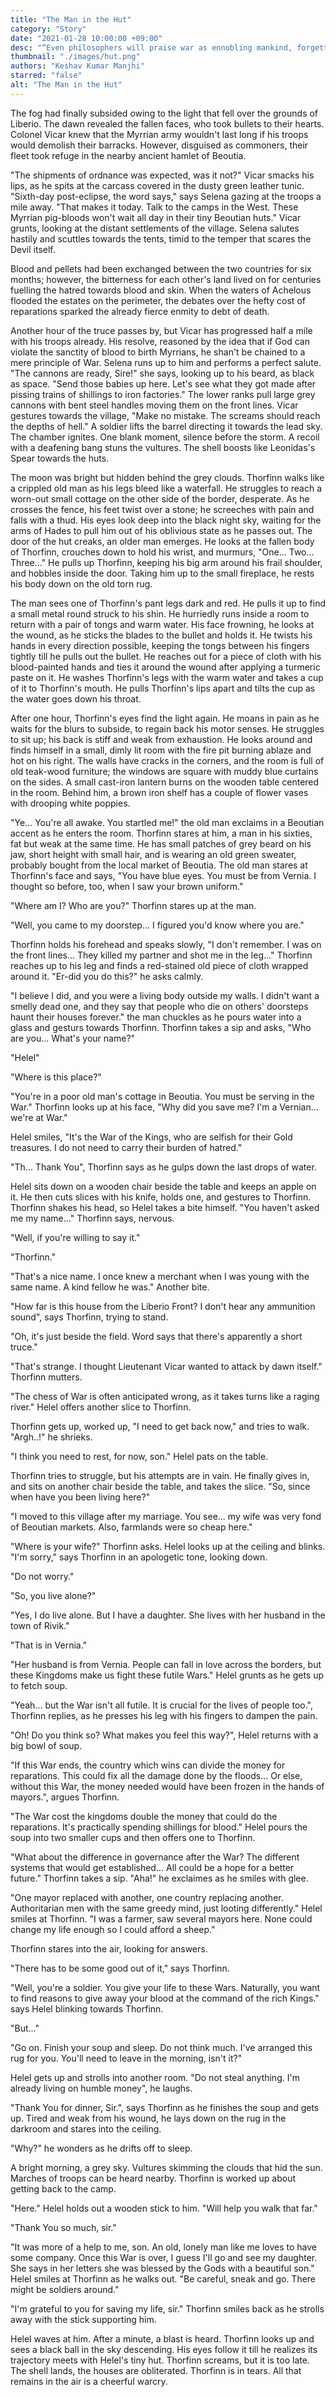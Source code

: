 ```yaml
---
title: "The Man in the Hut"
category: "Story"
date: "2021-01-28 10:00:00 +09:00"
desc: "“Even philosophers will praise war as ennobling mankind, forgetting the Greek who said: 'War is bad in that it begets more evil than it kills.” Immanuel Kant."
thumbnail: "./images/hut.png"
authors: "Keshav Kumar Manjhi"
starred: "false"
alt: "The Man in the Hut"
---
```


The fog had finally subsided owing to the light that fell over the grounds of Liberio. The dawn revealed the fallen faces, who took bullets to their hearts. Colonel Vicar knew that the Myrrian army wouldn't last long if his troops would demolish their barracks. However, disguised as commoners, their fleet took refuge in the nearby ancient hamlet of Beoutia.  

"The shipments of ordnance was expected, was it not?" Vicar smacks his lips, as he spits at the carcass covered in the dusty green leather tunic. "Sixth-day post-eclipse, the word says," says Selena gazing at the troops a mile away. "That makes it today. Talk to the camps in the West. These Myrrian pig-bloods won't wait all day in their tiny Beoutian huts." Vicar grunts, looking at the distant settlements of the village. Selena salutes hastily and scuttles towards the tents, timid to the temper that scares the Devil itself.  

Blood and pellets had been exchanged between the two countries for six months; however, the bitterness for each other's land lived on for centuries fuelling the hatred towards blood and skin. When the waters of Achelous flooded the estates on the perimeter, the debates over the hefty cost of reparations sparked the already fierce enmity to debt of death.  

Another hour of the truce passes by, but Vicar has progressed half a mile with his troops already. His resolve, reasoned by the idea that if God can violate the sanctity of blood to birth Myrrians, he shan't be chained to a mere principle of War. Selena runs up to him and performs a perfect salute. "The cannons are ready, Sire!" she says, looking up to his beard, as black as space. "Send those babies up here. Let's  see what they got made after pissing trains of shillings to iron factories." The lower ranks pull large grey cannons with bent steel handles moving them on the front lines. Vicar gestures towards the village,  "Make no mistake. The screams should reach the depths of hell." A soldier lifts the barrel directing it towards the lead sky. The chamber ignites. One blank moment, silence before the storm. A recoil with a  deafening bang stuns the vultures. The shell boosts like Leonidas's Spear towards the huts.  

The moon was bright but hidden behind the grey clouds. Thorfinn walks like a crippled old man as his legs bleed like a waterfall. He struggles to reach a worn-out small cottage on the other side of the border, desperate. As he crosses the fence, his feet twist over a stone; he screeches with pain and falls with a thud. His eyes look deep into the black night sky, waiting for the arms of Hades to pull him out of his oblivious state as he passes out. The door of the hut creaks, an older man emerges. He looks at the fallen body of Thorfinn, crouches down to hold his wrist, and murmurs, "One... Two... Three..." He pulls up Thorfinn, keeping his big arm around his frail shoulder, and hobbles inside the door. Taking him up to the small fireplace, he rests his body down on the old torn rug.  

The man sees one of Thorfinn's pant legs dark and red. He pulls it up to find a small metal round struck to his shin. He hurriedly runs inside a room to return with a pair of tongs and warm water. His face frowning, he looks at the wound, as he sticks the blades to the bullet and holds it. He twists his hands in every direction possible, keeping the tongs between his fingers tightly till he pulls out the bullet. He reaches out for a piece of cloth with his blood-painted hands and ties it around the wound after applying a turmeric paste on it. He washes Thorfinn's legs with the warm water and takes a  cup of it to Thorfinn's mouth. He pulls Thorfinn's lips apart and tilts the cup as the water goes down his throat.  

After one hour, Thorfinn's eyes find the light again. He moans in pain as he waits for the blurs to subside, to regain back his motor senses. He struggles to sit up; his back is stiff and weak from exhaustion. He looks around and finds himself in a small, dimly lit room with the fire pit burning ablaze and hot on his right. The walls have cracks in the corners, and the room is full of old teak-wood furniture; the windows are square with muddy blue curtains on the sides. A small cast-iron lantern burns on the wooden table centered in the room. Behind him, a brown iron shelf has a couple of flower vases with drooping white poppies. 

"Ye... You're all awake. You startled me!" the old man exclaims in a Beoutian accent as he enters the room. Thorfinn stares at him, a man in his sixties, fat but weak at the same time. He has small patches of grey beard on his jaw, short height with small hair, and is wearing an old green sweater, probably bought from the local market of Beoutia. The old man stares at Thorfinn's face and says, "You have blue eyes. You must be from Vernia. I thought so before, too, when I saw your brown uniform."  

"Where am I? Who are you?" Thorfinn stares up at the man.  

"Well, you came to my doorstep... I figured you'd know where you are." 

Thorfinn holds his forehead and speaks slowly, "I don't remember. I was on the front lines... They killed  my partner and shot me in the leg..." Thorfinn reaches up to his leg and finds a red-stained old piece of cloth wrapped around it. "Er-did you do this?" he asks calmly.  

"I believe I did, and you were a living body outside my walls. I didn't want a smelly dead one, and they say that people who die on others' doorsteps haunt their houses forever." the man chuckles as he pours water into a glass and gesturs towards Thorfinn. Thorfinn takes a sip and asks, "Who are you... What's your name?" 

"Helel" 

"Where is this place?" 

"You're in a poor old man's cottage in Beoutia. You must be serving in the War." Thorfinn looks up at his face, "Why did you save me? I'm a Vernian... we're at War." 

Helel smiles, "It's the War of the Kings, who are selfish for their Gold treasures. I do not need to carry  their burden of hatred." 

"Th... Thank You", Thorfinn says as he gulps down the last drops of water.  

Helel sits down on a wooden chair beside the table and keeps an apple on it. He then cuts slices with his knife, holds one, and gestures to Thorfinn. Thorfinn shakes his head, so Helel takes a bite himself.  "You haven't asked me my name..." Thorfinn says, nervous.  

"Well, if you're willing to say it." 

"Thorfinn." 

"That's a nice name. I once knew a merchant when I was young with the same name. A kind fellow he  was." Another bite. 

"How far is this house from the Liberio Front? I don't hear any ammunition sound", says Thorfinn,  trying to stand.  

"Oh, it's just beside the field. Word says that there's apparently a short truce." 

"That's strange. I thought Lieutenant Vicar wanted to attack by dawn itself." Thorfinn mutters. 

"The chess of War is often anticipated wrong, as it takes turns like a raging river." Helel offers another  slice to Thorfinn.  

Thorfinn gets up, worked up, "I need to get back now," and tries to walk. "Argh..!" he shrieks.  

"I think you need to rest, for now, son." Helel pats on the table.  

Thorfinn tries to struggle, but his attempts are in vain. He finally gives in, and sits on another chair beside the table, and takes the slice. "So, since when have you been living here?" 

"I moved to this village after my marriage. You see... my wife was very fond of Beoutian markets. Also,  farmlands were so cheap here." 

"Where is your wife?" Thorfinn asks. Helel looks up at the ceiling and blinks. "I'm sorry," says Thorfinn in an apologetic tone, looking down.  

"Do not worry." 

"So, you live alone?" 

"Yes, I do live alone. But I have a daughter. She lives with her husband in the town of Rivik." 

"That is in Vernia." 

"Her husband is from Vernia. People can fall in love across the borders, but these Kingdoms make us  fight these futile Wars." Helel grunts as he gets up to fetch soup.  

"Yeah... but the War isn't all futile. It is crucial for the lives of people too.", Thorfinn replies, as he presses his leg with his fingers to dampen the pain. 

"Oh! Do you think so? What makes you feel this way?", Helel returns with a big bowl of soup. 

"If this War ends, the country which wins can divide the money for reparations. This could fix all the damage done by the floods... Or else, without this War, the money needed would have been frozen in the hands of mayors.", argues Thorfinn.  

"The War cost the kingdoms double the money that could do the reparations. It's practically spending  shillings for blood." Helel pours the soup into two smaller cups and then offers one to Thorfinn.  

"What about the difference in governance after the War? The different systems that would get established... All could be a hope for a better future." Thorfinn takes a sip. "Aha!" he exclaimes as he smiles with glee. 

"One mayor replaced with another, one country replacing another. Authoritarian men with the same  greedy mind, just looting differently." Helel smiles at Thorfinn. "I was a farmer, saw several mayors here. None could change my life enough so I could afford a sheep." 

Thorfinn stares into the air, looking for answers.  

"There has to be some good out of it," says Thorfinn.  

"Well, you're a soldier. You give your life to these Wars. Naturally, you want to find reasons to give away your blood at the command of the rich Kings." says Helel blinking towards Thorfinn.  

"But..." 

"Go on. Finish your soup and sleep. Do not think much. I've arranged this rug for you. You'll need to  leave in the morning, isn't it?" 

Helel gets up and strolls into another room. "Do not steal anything. I'm already living on humble money", he laughs.  

"Thank You for dinner, Sir.", says Thorfinn as he finishes the soup and gets up. Tired and weak from his wound, he lays down on the rug in the darkroom and stares into the ceiling.  

"Why?" he wonders as he drifts off to sleep.  

A bright morning, a grey sky. Vultures skimming the clouds that hid the sun. Marches of troops can be heard nearby. Thorfinn is worked up about getting back to the camp. 

"Here." Helel holds out a wooden stick to him. "Will help you walk that far." 

"Thank You so much, sir." 

"It was more of a help to me, son. An old, lonely man like me loves to have some company. Once this  War is over, I guess I'll go and see my daughter. She says in her letters she was blessed by the Gods with a beautiful son." Helel smiles at Thorfinn as he walks out. "Be careful, sneak and go. There might be soldiers around." 

"I'm grateful to you for saving my life, sir." Thorfinn smiles back as he strolls away with the stick  supporting him.  

Helel waves at him. After a minute, a blast is heard. Thorfinn looks up and sees a black ball in the sky descending. His eyes follow it till he realizes its trajectory meets with Helel's tiny hut. Thorfinn screams, but it is too late. The shell lands, the houses are obliterated. Thorfinn is in tears. All that remains in the air is a cheerful warcry.  
